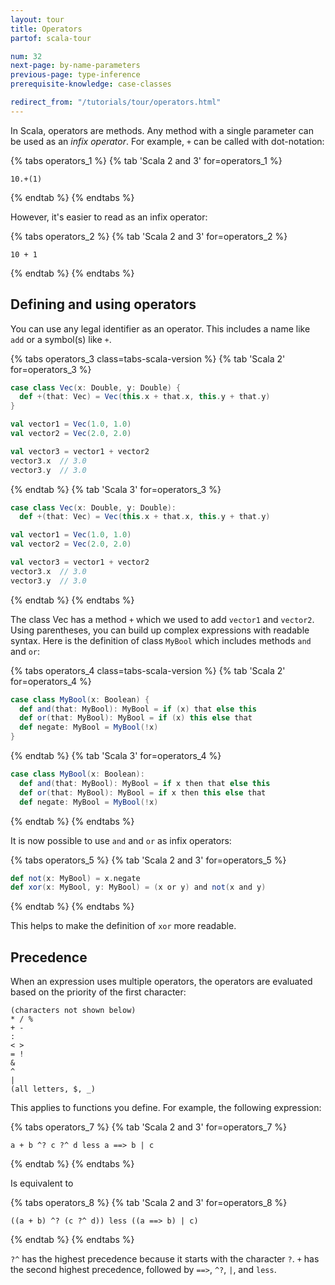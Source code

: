 ```yaml
---
layout: tour
title: Operators
partof: scala-tour

num: 32
next-page: by-name-parameters
previous-page: type-inference
prerequisite-knowledge: case-classes

redirect_from: "/tutorials/tour/operators.html"
---
```

In Scala, operators are methods. Any method with a single parameter can be used as an _infix operator_. For example, `+` can be called with dot-notation:

{% tabs operators_1 %}
{% tab 'Scala 2 and 3' for=operators_1 %}
```
10.+(1)
```
{% endtab %}
{% endtabs %}

However, it's easier to read as an infix operator:

{% tabs operators_2 %}
{% tab 'Scala 2 and 3' for=operators_2 %}
```
10 + 1
```
{% endtab %}
{% endtabs %}

## Defining and using operators
You can use any legal identifier as an operator. This includes a name like `add` or a symbol(s) like `+`.

{% tabs operators_3 class=tabs-scala-version %}
{% tab 'Scala 2' for=operators_3 %}
```scala mdoc
case class Vec(x: Double, y: Double) {
  def +(that: Vec) = Vec(this.x + that.x, this.y + that.y)
}

val vector1 = Vec(1.0, 1.0)
val vector2 = Vec(2.0, 2.0)

val vector3 = vector1 + vector2
vector3.x  // 3.0
vector3.y  // 3.0
```
{% endtab %}
{% tab 'Scala 3' for=operators_3 %}
```scala
case class Vec(x: Double, y: Double):
  def +(that: Vec) = Vec(this.x + that.x, this.y + that.y)

val vector1 = Vec(1.0, 1.0)
val vector2 = Vec(2.0, 2.0)

val vector3 = vector1 + vector2
vector3.x  // 3.0
vector3.y  // 3.0
```
{% endtab %}
{% endtabs %}

The class Vec has a method `+` which we used to add `vector1` and `vector2`. Using parentheses, you can build up complex expressions with readable syntax. Here is the definition of class `MyBool` which includes methods `and` and `or`:

{% tabs operators_4 class=tabs-scala-version %}
{% tab 'Scala 2' for=operators_4 %}
```scala mdoc
case class MyBool(x: Boolean) {
  def and(that: MyBool): MyBool = if (x) that else this
  def or(that: MyBool): MyBool = if (x) this else that
  def negate: MyBool = MyBool(!x)
}
```
{% endtab %}
{% tab 'Scala 3' for=operators_4 %}
```scala
case class MyBool(x: Boolean):
  def and(that: MyBool): MyBool = if x then that else this
  def or(that: MyBool): MyBool = if x then this else that
  def negate: MyBool = MyBool(!x)
```
{% endtab %}
{% endtabs %}

It is now possible to use `and` and `or` as infix operators:

{% tabs operators_5 %}
{% tab 'Scala 2 and 3' for=operators_5 %}
```scala mdoc
def not(x: MyBool) = x.negate
def xor(x: MyBool, y: MyBool) = (x or y) and not(x and y)
```
{% endtab %}
{% endtabs %}

This helps to make the definition of `xor` more readable.

## Precedence
When an expression uses multiple operators, the operators are evaluated based on the priority of the first character:
```
(characters not shown below)
* / %
+ -
:
< >
= !
&
^
|
(all letters, $, _)
```
This applies to functions you define. For example, the following expression:

{% tabs operators_7 %}
{% tab 'Scala 2 and 3' for=operators_7 %}
```
a + b ^? c ?^ d less a ==> b | c
```
{% endtab %}
{% endtabs %}

Is equivalent to

{% tabs operators_8 %}
{% tab 'Scala 2 and 3' for=operators_8 %}
```
((a + b) ^? (c ?^ d)) less ((a ==> b) | c)
```
{% endtab %}
{% endtabs %}

`?^` has the highest precedence because it starts with the character `?`. `+` has the second highest precedence, followed by `==>`, `^?`, `|`, and `less`.
